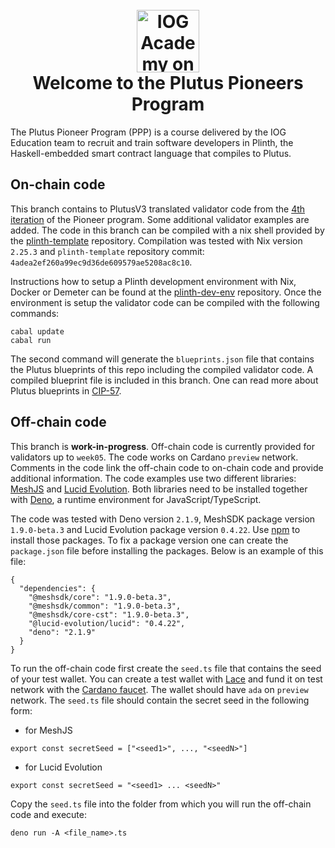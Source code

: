 <h1 align="center">
  <br>
  <a href="https://www.youtube.com/@iogacademy"><img src="https://ucarecdn.com/288e5001-d93e-4081-976b-0c6f72cc077e/iohksymbolbig.jpg" alt="IOG Academy on YouTube" width="100"></a>
  <br>
  Welcome to the Plutus Pioneers Program 
  <br>
</h1>

The Plutus Pioneer Program (PPP) is a course delivered by the IOG Education team
to recruit and train software developers in Plinth, the Haskell-embedded smart contract 
language that compiles to Plutus. 

## On-chain code 

This branch contains to PlutusV3 translated validator code from the 
[4th iteration](https://github.com/input-output-hk/plutus-pioneer-program/tree/fourth-iteration) 
of the Pioneer program. Some additional validator examples are added. The code 
in this branch can be compiled with a nix shell provided by the 
[plinth-template](https://github.com/IntersectMBO/plinth-template/tree/main) 
repository. Compilation was tested with Nix version `2.25.3` and `plinth-template`
repository commit: `4adea2ef260a99ec9d36de609579ae5208ac8c10`. 

Instructions how to setup a Plinth development environment with Nix, Docker or Demeter 
can be found at the [plinth-dev-env](https://github.com/iohkedu/plinth-dev-env/tree/main) 
repository. Once the environment is setup the validator code can be compiled with the 
following commands: 

```console
cabal update
cabal run 
```

The second command will generate the `blueprints.json` file that contains the Plutus 
blueprints of this repo including the compiled validator code. A compiled blueprint file 
is included in this branch. One can read more about Plutus blueprints in 
[CIP-57](https://cips.cardano.org/cip/CIP-57). 

## Off-chain code 

This branch is **work-in-progress**. Off-chain code is currently provided for validators up to 
`week05`. The code works on Cardano `preview` network. Comments in the code link the off-chain 
code to on-chain code and provide additional information. The code examples use two different 
libraries: [MeshJS](https://meshjs.dev/) and 
[Lucid Evolution](https://anastasia-labs.github.io/lucid-evolution/). Both libraries need to 
be installed together with [Deno](https://deno.com/), a runtime environment for JavaScript/TypeScript. 

The code was tested with Deno version `2.1.9`, MeshSDK package version `1.9.0-beta.3` 
and Lucid Evolution package version `0.4.22`. Use [npm](https://www.npmjs.com/) to install 
those packages. To fix a package version one can create the `package.json` file before 
installing the packages. Below is an example of this file: 

```console
{
  "dependencies": {
    "@meshsdk/core": "1.9.0-beta.3",
    "@meshsdk/common": "1.9.0-beta.3",
    "@meshsdk/core-cst": "1.9.0-beta.3",
    "@lucid-evolution/lucid": "0.4.22",
    "deno": "2.1.9"
  }
}
```

To run the off-chain code first create the `seed.ts` file that contains the seed of your 
test wallet. You can create a test wallet with [Lace](https://www.lace.io/) and fund it on test 
network with the [Cardano faucet](https://docs.cardano.org/cardano-testnets/tools/faucet). 
The wallet should have `ada` on `preview` network. The `seed.ts` file should contain the 
secret seed in the following form: 

* for MeshJS
```console
export const secretSeed = ["<seed1>", ..., "<seedN>"]
```
* for Lucid Evolution
```console
export const secretSeed = "<seed1> ... <seedN>"
```

Copy the `seed.ts` file into the folder from which you will run the off-chain code and 
execute: 

```console
deno run -A <file_name>.ts
```
